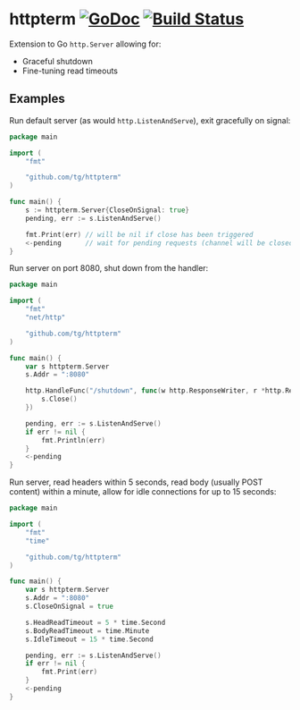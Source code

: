 # httpterm [![GoDoc](https://godoc.org/github.com/tg/httpterm?status.svg)](https://godoc.org/github.com/tg/httpterm) [![Build Status](https://travis-ci.org/tg/httpterm.svg?branch=master)](https://travis-ci.org/tg/httpterm)

Extension to Go `http.Server` allowing for:

- Graceful shutdown
- Fine-tuning read timeouts

## Examples
Run default server (as would `http.ListenAndServe`), exit gracefully on signal:

```go
package main

import (
    "fmt"

    "github.com/tg/httpterm"
)

func main() {
    s := httpterm.Server{CloseOnSignal: true}
    pending, err := s.ListenAndServe()

    fmt.Print(err) // will be nil if close has been triggered
    <-pending      // wait for pending requests (channel will be closed)
}
```

Run server on port 8080, shut down from the handler:

```go
package main

import (
    "fmt"
    "net/http"

    "github.com/tg/httpterm"
)

func main() {
    var s httpterm.Server
    s.Addr = ":8080"

    http.HandleFunc("/shutdown", func(w http.ResponseWriter, r *http.Request) {
        s.Close()
    })

    pending, err := s.ListenAndServe()
    if err != nil {
        fmt.Println(err)
    }
    <-pending
}
```

Run server, read headers within 5 seconds, read body (usually POST content) within a minute, allow for idle connections for up to 15 seconds:
```go
package main

import (
    "fmt"
    "time"

    "github.com/tg/httpterm"
)

func main() {
    var s httpterm.Server
    s.Addr = ":8080"
    s.CloseOnSignal = true

    s.HeadReadTimeout = 5 * time.Second
    s.BodyReadTimeout = time.Minute
    s.IdleTimeout = 15 * time.Second

    pending, err := s.ListenAndServe()
    if err != nil {
        fmt.Print(err)
    }
    <-pending
}

```

